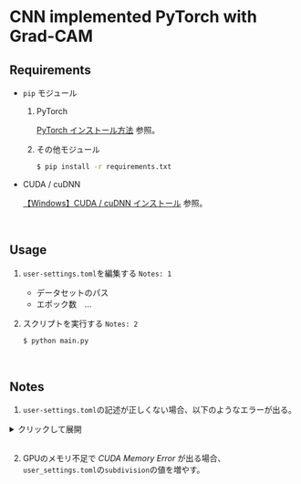 # CNN implemented PyTorch with Grad-CAM

## Requirements

+ `pip` モジュール

  1. PyTorch

     [PyTorch インストール方法]() 参照。

  2. その他モジュール

     ```sh
     $ pip install -r requirements.txt
     ```

+ CUDA / cuDNN

  [【Windows】CUDA / cuDNN インストール]() 参照。

<br>

## Usage

1. `user-settings.toml`を編集する `Notes: 1`

   + データセットのパス
   + エポック数　...

2. スクリプトを実行する `Notes: 2`

   ```sh
   $ python main.py
   ```

<br>

## Notes

1. `user-settings.toml`の記述が正しくない場合、以下のようなエラーが出る。

<details><summary>クリックして展開</summary>

```sh
$ python main.py

Traceback (most recent call last):
  File "D:\scoop\kazuya\apps\python\3.7.4\lib\site-packages\toml\decoder.py", line 456, in loads
    multibackslash)
  File "D:\scoop\kazuya\apps\python\3.7.4\lib\site-packages\toml\decoder.py", line 725, in load_line
    value, vtype = self.load_value(pair[1], strictly_valid)
  File "D:\scoop\kazuya\apps\python\3.7.4\lib\site-packages\toml\decoder.py", line 840, in load_value
    v = int(v, 0)
ValueError: invalid literal for int() with base 0: 'tru'

During handling of the above exception, another exception occurred:

Traceback (most recent call last):
  File "main.py", line 234, in <module>
    main.execute()
  File "main.py", line 22, in execute
    tms = _tms.factory()
  File "D:\workspace\repos\github.com\kazuya0202\cnn-with-pytorch\toml_settings.py", line 41, in factory
    usr_toml = toml.load('./user_settings.toml')
  File "D:\scoop\kazuya\apps\python\3.7.4\lib\site-packages\toml\decoder.py", line 112, in load
    return loads(ffile.read(), _dict, decoder)
  File "D:\scoop\kazuya\apps\python\3.7.4\lib\site-packages\toml\decoder.py", line 458, in loads
    raise TomlDecodeError(str(err), original, pos)
toml.decoder.TomlDecodeError: invalid literal for int() with base 0: 'tru' (line 83 column 1 char 1736)
```

</details>

<br>

2. GPUのメモリ不足で *CUDA Memory Error* が出る場合、`user_settings.toml`の`subdivision`の値を増やす。